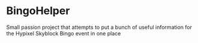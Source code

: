 # BingoHelper
Small passion project that attempts to put a bunch of useful information for the Hypixel Skyblock Bingo event in one place